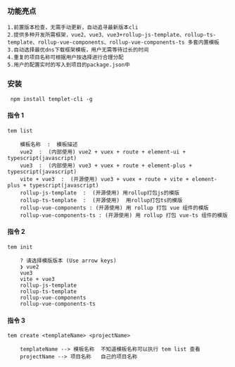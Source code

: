 ### 功能亮点

    1.前置版本检查，无需手动更新，自动追寻最新版本cli
    2.提供多种开发所需框架，vue2、vue3、vue3+rollup-js-template、rollup-ts-template、rollup-vue-components、rollup-vue-components-ts 多套内置模板
    3.自动选择最优dns下载框架模板，用户无需等待过长的时间
    4.重复的项目名称可根据用户按选择进行合理分配
    5.用户的配置实时的写入到项目的package.json中

### 安装

```shell
 npm install templet-cli -g
```

#### 指令 1

```shell
tem list

    模板名称  :  模板描述
    vue2  :  (内部使用) vue2 + vuex + route + element-ui + typescript(javascript)
    vue3  :  (内部使用) vue3 + vuex + route + element-plus + typescript(javascript)
    vite + vue3  :  (开源使用) vue3 + vuex + route + vite + element-plus + typescript(javascript)
    rollup-js-template  :  (开源使用) 用rollup打包js的模版
    rollup-ts-template  :  (开源使用)  用rollup打包ts的模版
    rollup-vue-components : (开源使用) 用 rollup 打包 vue 组件的模版
    rollup-vue-components-ts : (开源使用) 用 rollup 打包 vue-ts 组件的模版

```

#### 指令 2

```shell
tem init

    ? 请选择模版版本 (Use arrow keys)
    ❯ vue2
    vue3
    vite + vue3
    rollup-js-template
    rollup-ts-template
    rollup-vue-components
    rollup-vue-components-ts
```

#### 指令 3

```shell
tem create <templateName> <projectName>

    templateName --> 模板名称  不知道模板名称可以执行 tem list 查看
    projectName --> 项目名称   自己的项目名称
```
